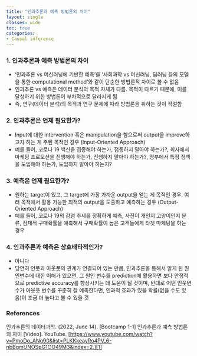 ```yaml
---
title: "인과추론과 예측 방법론의 차이"
layout: single
classes: wide
toc: true
categories: 
- Causal inference
---
```


### 1. 인과추론과 예측 방법론의 차이

* ‘인과추론 vs 머신러닝에 기반한 예측’을 ‘사회과학 vs 머신러닝, 딥러닝 등의 모델을 통한 computational method’와 같이 단순한 방법론적 차이로 볼 수 없음
* 인과추론 vs 예측은 데이터 분석의 목적 자체가 다름. 목적이 다르기 때문에, 이를 달성하기 위한 방법론이 부차적으로 달라지게 됨
* 즉, 연구(데이터 분석)의 목적과 연구 문제에 따라 방법론을 취하는 것이 적절함

### 2. 인과추론은 언제 필요한가? 

* Input에 대한 intervention 혹은 manipulation을 함으로써 output을 improve하고자 하는 게 주된 목적인 경우 (Input-Oriented Approach)
* 예를 들어, 코로나 19 백신을 접종해야 하는가, 접종하지 말아야 하는가?, 회사에서 마케팅 프로모션을 진행해야 하는가, 진행하지 말아야 하는가?, 정부에서 특정 정책을 도입해야 하는가, 도입하지 말아야 하는지? 

### 3. 예측은 언제 필요한가? 
* 원하는 target이 있고, 그 target에 가장 가까운 output을 얻는 게 목적인 경우. 여러 목적에서 활용 가능한 최적의 output을 도출하고 예측하는 경우 (Output-Oriented Approach) 
* 예를 들어, 코로나 19의 감염 추세를 정확하게 예측, 사진이 개인지 고양이인지 분류, 잠재적 구매확률을 예측해서 구매확률이 높은 고객들에게 타겟 마케팅을 하는 경우 

### 4. 인과추론과 예측은 상호배타적인가? 
* 아니다
* 당연히 인풋과 아웃풋의 관계가 연결되어 있는 만큼, 인과추론을 통해서 알게 된 원인변수에 대한 이해가 있으면, 그 원인 변수를 prediction에 활용하면 보다 안정적으로 predictive accuracy를 향상시키는 데 도움이 될 것이며, 반대로 어떤 인풋변수가 아웃풋 변수를 꾸준히 잘 예측한다면, 인과적 효과가 있을 확률(없을 수도 있음)이 조금 더 높다고 볼 수 있을 것

### References
인과추론의 데이터과학. (2022, June 14). [Bootcamp 1-1] 인과추론과 예측 방법론의 차이 [Video]. YouTube. [https://www.youtube.com/watch?v=PmoDo_ANg90&list=PLKKkeayRo4PV_6-nbBgmUNOSpG1OO49M3&index=2.][1]

[1]: https://www.youtube.com/watch?v=PmoDo_ANg90&list=PLKKkeayRo4PV_6-nbBgmUNOSpG1OO49M3&index=2






